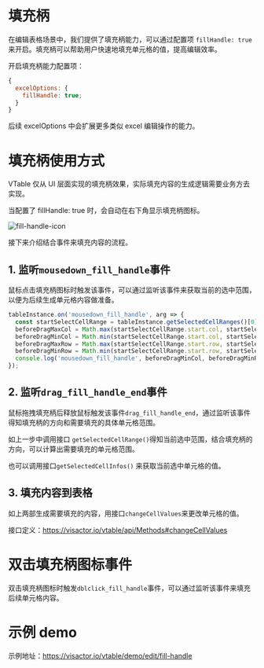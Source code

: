 # 填充柄

在编辑表格场景中，我们提供了填充柄能力，可以通过配置项 `fillHandle: true` 来开启。填充柄可以帮助用户快速地填充单元格的值，提高编辑效率。

开启填充柄能力配置项：

```javascript
{
  excelOptions: {
    fillHandle: true;
  }
}
```

后续 excelOptions 中会扩展更多类似 excel 编辑操作的能力。

# 填充柄使用方式

VTable 仅从 UI 层面实现的填充柄效果，实际填充内容的生成逻辑需要业务方去实现。

当配置了 fillHandle: true 时，会自动在右下角显示填充柄图标。

![fill-handle-icon](https://lf9-dp-fe-cms-tos.byteorg.com/obj/bit-cloud/VTable/guide/fill-handle-icon.jpeg)

接下来介绍结合事件来填充内容的流程。

## 1. 监听`mousedown_fill_handle`事件

鼠标点击填充柄图标时触发该事件，可以通过监听该事件来获取当前的选中范围，以便为后续生成单元格内容做准备。

```javascript
tableInstance.on('mousedown_fill_handle', arg => {
  const startSelectCellRange = tableInstance.getSelectedCellRanges()[0];
  beforeDragMaxCol = Math.max(startSelectCellRange.start.col, startSelectCellRange.end.col);
  beforeDragMinCol = Math.min(startSelectCellRange.start.col, startSelectCellRange.end.col);
  beforeDragMaxRow = Math.max(startSelectCellRange.start.row, startSelectCellRange.end.row);
  beforeDragMinRow = Math.min(startSelectCellRange.start.row, startSelectCellRange.end.row);
  console.log('mousedown_fill_handle', beforeDragMinCol, beforeDragMinRow, beforeDragMaxCol, beforeDragMaxRow);
});
```

## 2. 监听`drag_fill_handle_end`事件

鼠标拖拽填充柄后释放鼠标触发该事件`drag_fill_handle_end`，通过监听该事件得知填充柄的方向和需要填充的具体单元格范围。

如上一步中调用接口 `getSelectedCellRange()`得知当前选中范围，结合填充柄的方向，可以计算出需要填充的单元格范围。

也可以调用接口`getSelectedCellInfos()` 来获取当前选中单元格的值。

## 3. 填充内容到表格

如上两部生成需要填充的内容，用接口`changeCellValues`来更改单元格的值。

接口定义：https://visactor.io/vtable/api/Methods#changeCellValues

# 双击填充柄图标事件

双击填充柄图标时触发`dblclick_fill_handle`事件，可以通过监听该事件来填充后续单元格内容。

# 示例 demo

示例地址：https://visactor.io/vtable/demo/edit/fill-handle

